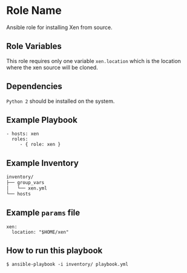 Role Name
=========
Ansible role for installing Xen from source.

Role Variables
--------------
This role requires only one variable `xen.location` which is the location where the xen source will be cloned.

Dependencies
------------

`Python 2` should be installed on the system.

Example Playbook
----------------
    - hosts: xen
      roles:
         - { role: xen }

Example Inventory
-----------------------
```bash
inventory/
├── group_vars
│   └── xen.yml
└── hosts
```
Example `params` file
---------------------------
```yaml---
xen:
  location: "$HOME/xen"
  ```



How to run this playbook
-------------------------------
`$ ansible-playbook -i inventory/ playbook.yml`
